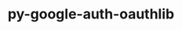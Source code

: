 ---
title: "py-google-auth-oauthlib"
layout: cache
categories: [package, develop]
meta: {"versions": ["0.4.6", "0.5.2"], "compilers": ["apple-clang@=14.0.0", "apple-clang@=14.0.3", "gcc@=11.3.0", "gcc@=7.3.1"], "oss": ["amzn2", "ubuntu22.04", "ventura"], "platforms": ["darwin", "linux"], "targets": ["aarch64", "ivybridge", "x86_64_v3", "x86_64_v4"], "stacks": ["ml-darwin-aarch64-mps", "ml-linux-x86_64-cpu", "ml-linux-x86_64-cuda", "ml-linux-x86_64-rocm", "root"], "num_specs": 30, "num_specs_by_stack": {"ml-darwin-aarch64-mps": 7, "root": 30, "ml-linux-x86_64-cpu": 15, "ml-linux-x86_64-cuda": 15, "ml-linux-x86_64-rocm": 15}}
spec_details: [{"hash": "evdpw6oklmxlwod5wrbf2tecwvq4io46", "compiler": "apple-clang@=14.0.0", "versions": ["0.5.2"], "os": "ventura", "platform": "darwin", "target": "aarch64", "variants": ["build_system=python_pip"], "stacks": ["ml-darwin-aarch64-mps", "root"], "size": "-", "tarball": "https://binaries.spack.io/develop/build_cache/darwin-ventura-aarch64/apple-clang-14.0.0/py-google-auth-oauthlib-0.5.2/darwin-ventura-aarch64-apple-clang-14.0.0-py-google-auth-oauthlib-0.5.2-evdpw6oklmxlwod5wrbf2tecwvq4io46.spack"}, {"hash": "dhzgvrmyam4szu3gstpto5gnj43gu6g4", "compiler": "apple-clang@=14.0.0", "versions": ["0.5.2"], "os": "ventura", "platform": "darwin", "target": "aarch64", "variants": ["build_system=python_pip"], "stacks": ["ml-darwin-aarch64-mps", "root"], "size": "-", "tarball": "https://binaries.spack.io/develop/build_cache/darwin-ventura-aarch64/apple-clang-14.0.0/py-google-auth-oauthlib-0.5.2/darwin-ventura-aarch64-apple-clang-14.0.0-py-google-auth-oauthlib-0.5.2-dhzgvrmyam4szu3gstpto5gnj43gu6g4.spack"}, {"hash": "6gqfqbujgefpo2qvbmvebev4rml2fte7", "compiler": "apple-clang@=14.0.0", "versions": ["0.4.6"], "os": "ventura", "platform": "darwin", "target": "aarch64", "variants": ["build_system=python_pip"], "stacks": ["ml-darwin-aarch64-mps", "root"], "size": "-", "tarball": "https://binaries.spack.io/develop/build_cache/darwin-ventura-aarch64/apple-clang-14.0.0/py-google-auth-oauthlib-0.4.6/darwin-ventura-aarch64-apple-clang-14.0.0-py-google-auth-oauthlib-0.4.6-6gqfqbujgefpo2qvbmvebev4rml2fte7.spack"}, {"hash": "kvckobaabye3qkjmdddsw7iexdi4l3ts", "compiler": "apple-clang@=14.0.0", "versions": ["0.5.2"], "os": "ventura", "platform": "darwin", "target": "aarch64", "variants": ["build_system=python_pip"], "stacks": ["ml-darwin-aarch64-mps", "root"], "size": "-", "tarball": "https://binaries.spack.io/develop/build_cache/darwin-ventura-aarch64/apple-clang-14.0.0/py-google-auth-oauthlib-0.5.2/darwin-ventura-aarch64-apple-clang-14.0.0-py-google-auth-oauthlib-0.5.2-kvckobaabye3qkjmdddsw7iexdi4l3ts.spack"}, {"hash": "3qpl6cb7pnvp5pcbfesvw7bueoxk65fw", "compiler": "apple-clang@=14.0.3", "versions": ["0.5.2"], "os": "ventura", "platform": "darwin", "target": "aarch64", "variants": ["build_system=python_pip"], "stacks": ["ml-darwin-aarch64-mps", "root"], "size": "-", "tarball": "https://binaries.spack.io/develop/build_cache/darwin-ventura-aarch64/apple-clang-14.0.3/py-google-auth-oauthlib-0.5.2/darwin-ventura-aarch64-apple-clang-14.0.3-py-google-auth-oauthlib-0.5.2-3qpl6cb7pnvp5pcbfesvw7bueoxk65fw.spack"}, {"hash": "jafs4d7z4nhpzscm32fegii6lcvjgttn", "compiler": "apple-clang@=14.0.3", "versions": ["0.5.2"], "os": "ventura", "platform": "darwin", "target": "aarch64", "variants": ["build_system=python_pip"], "stacks": ["ml-darwin-aarch64-mps", "root"], "size": "-", "tarball": "https://binaries.spack.io/develop/build_cache/darwin-ventura-aarch64/apple-clang-14.0.3/py-google-auth-oauthlib-0.5.2/darwin-ventura-aarch64-apple-clang-14.0.3-py-google-auth-oauthlib-0.5.2-jafs4d7z4nhpzscm32fegii6lcvjgttn.spack"}, {"hash": "bm6v3z34j3z3qfycsv2kglcpssjfyruz", "compiler": "apple-clang@=14.0.3", "versions": ["0.4.6"], "os": "ventura", "platform": "darwin", "target": "aarch64", "variants": ["build_system=python_pip"], "stacks": ["ml-darwin-aarch64-mps", "root"], "size": "-", "tarball": "https://binaries.spack.io/develop/build_cache/darwin-ventura-aarch64/apple-clang-14.0.3/py-google-auth-oauthlib-0.4.6/darwin-ventura-aarch64-apple-clang-14.0.3-py-google-auth-oauthlib-0.4.6-bm6v3z34j3z3qfycsv2kglcpssjfyruz.spack"}, {"hash": "3f3egaycfok4dmfbh3sq4bekcda5e37e", "compiler": "gcc@=7.3.1", "versions": ["0.4.6"], "os": "amzn2", "platform": "linux", "target": "ivybridge", "variants": ["build_system=python_pip"], "stacks": ["root"], "size": "-", "tarball": "https://binaries.spack.io/develop/build_cache/linux-amzn2-ivybridge/gcc-7.3.1/py-google-auth-oauthlib-0.4.6/linux-amzn2-ivybridge-gcc-7.3.1-py-google-auth-oauthlib-0.4.6-3f3egaycfok4dmfbh3sq4bekcda5e37e.spack"}, {"hash": "ahu3ywkuvq5wlz3ajrtira6fd5r6u3wr", "compiler": "gcc@=7.3.1", "versions": ["0.4.6"], "os": "amzn2", "platform": "linux", "target": "ivybridge", "variants": ["build_system=python_pip"], "stacks": ["root"], "size": "-", "tarball": "https://binaries.spack.io/develop/build_cache/linux-amzn2-ivybridge/gcc-7.3.1/py-google-auth-oauthlib-0.4.6/linux-amzn2-ivybridge-gcc-7.3.1-py-google-auth-oauthlib-0.4.6-ahu3ywkuvq5wlz3ajrtira6fd5r6u3wr.spack"}, {"hash": "7vreq7fna423fnopjguhtyw7pe4eoios", "compiler": "gcc@=7.3.1", "versions": ["0.4.6"], "os": "amzn2", "platform": "linux", "target": "ivybridge", "variants": ["build_system=python_pip"], "stacks": ["root"], "size": "-", "tarball": "https://binaries.spack.io/develop/build_cache/linux-amzn2-ivybridge/gcc-7.3.1/py-google-auth-oauthlib-0.4.6/linux-amzn2-ivybridge-gcc-7.3.1-py-google-auth-oauthlib-0.4.6-7vreq7fna423fnopjguhtyw7pe4eoios.spack"}, {"hash": "tqzuwc6dly6smblwy2k65olpjewedfot", "compiler": "gcc@=7.3.1", "versions": ["0.4.6"], "os": "amzn2", "platform": "linux", "target": "x86_64_v3", "variants": [], "stacks": ["root"], "size": "-", "tarball": "https://binaries.spack.io/develop/build_cache/linux-amzn2-x86_64_v3/gcc-7.3.1/py-google-auth-oauthlib-0.4.6/linux-amzn2-x86_64_v3-gcc-7.3.1-py-google-auth-oauthlib-0.4.6-tqzuwc6dly6smblwy2k65olpjewedfot.spack"}, {"hash": "pkyrs43dtdb5v6pu2qkgs5dxzy3a76ih", "compiler": "gcc@=7.3.1", "versions": ["0.4.6"], "os": "amzn2", "platform": "linux", "target": "x86_64_v3", "variants": ["build_system=python_pip"], "stacks": ["root"], "size": "-", "tarball": "https://binaries.spack.io/develop/build_cache/linux-amzn2-x86_64_v3/gcc-7.3.1/py-google-auth-oauthlib-0.4.6/linux-amzn2-x86_64_v3-gcc-7.3.1-py-google-auth-oauthlib-0.4.6-pkyrs43dtdb5v6pu2qkgs5dxzy3a76ih.spack"}, {"hash": "yjcdg6eqjmspojmpwnyleies6zaz7mav", "compiler": "gcc@=7.3.1", "versions": ["0.4.6"], "os": "amzn2", "platform": "linux", "target": "x86_64_v3", "variants": ["build_system=python_pip"], "stacks": ["root"], "size": "-", "tarball": "https://binaries.spack.io/develop/build_cache/linux-amzn2-x86_64_v3/gcc-7.3.1/py-google-auth-oauthlib-0.4.6/linux-amzn2-x86_64_v3-gcc-7.3.1-py-google-auth-oauthlib-0.4.6-yjcdg6eqjmspojmpwnyleies6zaz7mav.spack"}, {"hash": "rrnjseaiuys6afm7pruhebesfoi7hvk4", "compiler": "gcc@=7.3.1", "versions": ["0.4.6"], "os": "amzn2", "platform": "linux", "target": "x86_64_v3", "variants": [], "stacks": ["root"], "size": "-", "tarball": "https://binaries.spack.io/develop/build_cache/linux-amzn2-x86_64_v3/gcc-7.3.1/py-google-auth-oauthlib-0.4.6/linux-amzn2-x86_64_v3-gcc-7.3.1-py-google-auth-oauthlib-0.4.6-rrnjseaiuys6afm7pruhebesfoi7hvk4.spack"}, {"hash": "cqzzxqnb3nbuuubfqe5sgffdulnhq3tt", "compiler": "gcc@=7.3.1", "versions": ["0.4.6"], "os": "amzn2", "platform": "linux", "target": "x86_64_v4", "variants": [], "stacks": ["root"], "size": "-", "tarball": "https://binaries.spack.io/develop/build_cache/linux-amzn2-x86_64_v4/gcc-7.3.1/py-google-auth-oauthlib-0.4.6/linux-amzn2-x86_64_v4-gcc-7.3.1-py-google-auth-oauthlib-0.4.6-cqzzxqnb3nbuuubfqe5sgffdulnhq3tt.spack"}, {"hash": "2ggq427mtpv5ktg7lgdil4khle3lf37h", "compiler": "gcc@=11.3.0", "versions": ["0.5.2"], "os": "ubuntu22.04", "platform": "linux", "target": "x86_64_v3", "variants": ["build_system=python_pip"], "stacks": ["ml-linux-x86_64-cpu", "root", "ml-linux-x86_64-cuda", "ml-linux-x86_64-rocm"], "size": "-", "tarball": "https://binaries.spack.io/develop/build_cache/linux-ubuntu22.04-x86_64_v3/gcc-11.3.0/py-google-auth-oauthlib-0.5.2/linux-ubuntu22.04-x86_64_v3-gcc-11.3.0-py-google-auth-oauthlib-0.5.2-2ggq427mtpv5ktg7lgdil4khle3lf37h.spack"}, {"hash": "2bee4upn2fnudpshlwt3wisdat24x6cb", "compiler": "gcc@=11.3.0", "versions": ["0.4.6"], "os": "ubuntu22.04", "platform": "linux", "target": "x86_64_v3", "variants": ["build_system=python_pip"], "stacks": ["ml-linux-x86_64-cpu", "root", "ml-linux-x86_64-cuda", "ml-linux-x86_64-rocm"], "size": "-", "tarball": "https://binaries.spack.io/develop/build_cache/linux-ubuntu22.04-x86_64_v3/gcc-11.3.0/py-google-auth-oauthlib-0.4.6/linux-ubuntu22.04-x86_64_v3-gcc-11.3.0-py-google-auth-oauthlib-0.4.6-2bee4upn2fnudpshlwt3wisdat24x6cb.spack"}, {"hash": "v325lvzy34vawypaftc4xwyvz7x42fgk", "compiler": "gcc@=11.3.0", "versions": ["0.4.6"], "os": "ubuntu22.04", "platform": "linux", "target": "x86_64_v3", "variants": ["build_system=python_pip"], "stacks": ["ml-linux-x86_64-cpu", "root", "ml-linux-x86_64-cuda", "ml-linux-x86_64-rocm"], "size": "-", "tarball": "https://binaries.spack.io/develop/build_cache/linux-ubuntu22.04-x86_64_v3/gcc-11.3.0/py-google-auth-oauthlib-0.4.6/linux-ubuntu22.04-x86_64_v3-gcc-11.3.0-py-google-auth-oauthlib-0.4.6-v325lvzy34vawypaftc4xwyvz7x42fgk.spack"}, {"hash": "o5hvss2ddknzjsuvl7vpajjrwznuu3f3", "compiler": "gcc@=11.3.0", "versions": ["0.4.6"], "os": "ubuntu22.04", "platform": "linux", "target": "x86_64_v3", "variants": ["build_system=python_pip"], "stacks": ["ml-linux-x86_64-cpu", "root", "ml-linux-x86_64-cuda", "ml-linux-x86_64-rocm"], "size": "-", "tarball": "https://binaries.spack.io/develop/build_cache/linux-ubuntu22.04-x86_64_v3/gcc-11.3.0/py-google-auth-oauthlib-0.4.6/linux-ubuntu22.04-x86_64_v3-gcc-11.3.0-py-google-auth-oauthlib-0.4.6-o5hvss2ddknzjsuvl7vpajjrwznuu3f3.spack"}, {"hash": "22xheyqua6ymmikwfgrkn4l3jkix4435", "compiler": "gcc@=11.3.0", "versions": ["0.4.6"], "os": "ubuntu22.04", "platform": "linux", "target": "x86_64_v3", "variants": ["build_system=python_pip"], "stacks": ["ml-linux-x86_64-cpu", "root", "ml-linux-x86_64-cuda", "ml-linux-x86_64-rocm"], "size": "-", "tarball": "https://binaries.spack.io/develop/build_cache/linux-ubuntu22.04-x86_64_v3/gcc-11.3.0/py-google-auth-oauthlib-0.4.6/linux-ubuntu22.04-x86_64_v3-gcc-11.3.0-py-google-auth-oauthlib-0.4.6-22xheyqua6ymmikwfgrkn4l3jkix4435.spack"}, {"hash": "zot2474lh74jfdenmscq2vijvdzxhhyz", "compiler": "gcc@=11.3.0", "versions": ["0.5.2"], "os": "ubuntu22.04", "platform": "linux", "target": "x86_64_v3", "variants": ["build_system=python_pip"], "stacks": ["ml-linux-x86_64-cpu", "root", "ml-linux-x86_64-cuda", "ml-linux-x86_64-rocm"], "size": "-", "tarball": "https://binaries.spack.io/develop/build_cache/linux-ubuntu22.04-x86_64_v3/gcc-11.3.0/py-google-auth-oauthlib-0.5.2/linux-ubuntu22.04-x86_64_v3-gcc-11.3.0-py-google-auth-oauthlib-0.5.2-zot2474lh74jfdenmscq2vijvdzxhhyz.spack"}, {"hash": "fb33xqyasz74jbffonvrmyl66rnmgxsn", "compiler": "gcc@=11.3.0", "versions": ["0.4.6"], "os": "ubuntu22.04", "platform": "linux", "target": "x86_64_v3", "variants": ["build_system=python_pip"], "stacks": ["ml-linux-x86_64-cpu", "root", "ml-linux-x86_64-cuda", "ml-linux-x86_64-rocm"], "size": "-", "tarball": "https://binaries.spack.io/develop/build_cache/linux-ubuntu22.04-x86_64_v3/gcc-11.3.0/py-google-auth-oauthlib-0.4.6/linux-ubuntu22.04-x86_64_v3-gcc-11.3.0-py-google-auth-oauthlib-0.4.6-fb33xqyasz74jbffonvrmyl66rnmgxsn.spack"}, {"hash": "4ggdo77fil4u7tqh5ga52dtiyjg5skph", "compiler": "gcc@=11.3.0", "versions": ["0.4.6"], "os": "ubuntu22.04", "platform": "linux", "target": "x86_64_v3", "variants": ["build_system=python_pip"], "stacks": ["ml-linux-x86_64-cpu", "root", "ml-linux-x86_64-cuda", "ml-linux-x86_64-rocm"], "size": "-", "tarball": "https://binaries.spack.io/develop/build_cache/linux-ubuntu22.04-x86_64_v3/gcc-11.3.0/py-google-auth-oauthlib-0.4.6/linux-ubuntu22.04-x86_64_v3-gcc-11.3.0-py-google-auth-oauthlib-0.4.6-4ggdo77fil4u7tqh5ga52dtiyjg5skph.spack"}, {"hash": "qyxq2bwlpn7edg6mo6f7p7wtsx3vb4lo", "compiler": "gcc@=11.3.0", "versions": ["0.4.6"], "os": "ubuntu22.04", "platform": "linux", "target": "x86_64_v3", "variants": ["build_system=python_pip"], "stacks": ["ml-linux-x86_64-cpu", "root", "ml-linux-x86_64-cuda", "ml-linux-x86_64-rocm"], "size": "-", "tarball": "https://binaries.spack.io/develop/build_cache/linux-ubuntu22.04-x86_64_v3/gcc-11.3.0/py-google-auth-oauthlib-0.4.6/linux-ubuntu22.04-x86_64_v3-gcc-11.3.0-py-google-auth-oauthlib-0.4.6-qyxq2bwlpn7edg6mo6f7p7wtsx3vb4lo.spack"}, {"hash": "a6ktjy34jvflf25pdhc5epohh4m22xu3", "compiler": "gcc@=11.3.0", "versions": ["0.5.2"], "os": "ubuntu22.04", "platform": "linux", "target": "x86_64_v3", "variants": ["build_system=python_pip"], "stacks": ["ml-linux-x86_64-cpu", "root", "ml-linux-x86_64-cuda", "ml-linux-x86_64-rocm"], "size": "-", "tarball": "https://binaries.spack.io/develop/build_cache/linux-ubuntu22.04-x86_64_v3/gcc-11.3.0/py-google-auth-oauthlib-0.5.2/linux-ubuntu22.04-x86_64_v3-gcc-11.3.0-py-google-auth-oauthlib-0.5.2-a6ktjy34jvflf25pdhc5epohh4m22xu3.spack"}, {"hash": "tvjhbt4nvlvkdwkol4jyhii4dqvf6dhp", "compiler": "gcc@=11.3.0", "versions": ["0.5.2"], "os": "ubuntu22.04", "platform": "linux", "target": "x86_64_v3", "variants": ["build_system=python_pip"], "stacks": ["ml-linux-x86_64-cpu", "root", "ml-linux-x86_64-cuda", "ml-linux-x86_64-rocm"], "size": "-", "tarball": "https://binaries.spack.io/develop/build_cache/linux-ubuntu22.04-x86_64_v3/gcc-11.3.0/py-google-auth-oauthlib-0.5.2/linux-ubuntu22.04-x86_64_v3-gcc-11.3.0-py-google-auth-oauthlib-0.5.2-tvjhbt4nvlvkdwkol4jyhii4dqvf6dhp.spack"}, {"hash": "bm4n2rdvz7kd6vt7srb3ki7hzefo2zed", "compiler": "gcc@=11.3.0", "versions": ["0.4.6"], "os": "ubuntu22.04", "platform": "linux", "target": "x86_64_v3", "variants": ["build_system=python_pip"], "stacks": ["ml-linux-x86_64-cpu", "root", "ml-linux-x86_64-cuda", "ml-linux-x86_64-rocm"], "size": "-", "tarball": "https://binaries.spack.io/develop/build_cache/linux-ubuntu22.04-x86_64_v3/gcc-11.3.0/py-google-auth-oauthlib-0.4.6/linux-ubuntu22.04-x86_64_v3-gcc-11.3.0-py-google-auth-oauthlib-0.4.6-bm4n2rdvz7kd6vt7srb3ki7hzefo2zed.spack"}, {"hash": "nwdpelbqxzbyivmyuqmatrzcatntnvfs", "compiler": "gcc@=11.3.0", "versions": ["0.4.6"], "os": "ubuntu22.04", "platform": "linux", "target": "x86_64_v3", "variants": ["build_system=python_pip"], "stacks": ["ml-linux-x86_64-cpu", "root", "ml-linux-x86_64-cuda", "ml-linux-x86_64-rocm"], "size": "-", "tarball": "https://binaries.spack.io/develop/build_cache/linux-ubuntu22.04-x86_64_v3/gcc-11.3.0/py-google-auth-oauthlib-0.4.6/linux-ubuntu22.04-x86_64_v3-gcc-11.3.0-py-google-auth-oauthlib-0.4.6-nwdpelbqxzbyivmyuqmatrzcatntnvfs.spack"}, {"hash": "ljmpf4vkruw7zhisgmuwb3dvjw2ffnpa", "compiler": "gcc@=11.3.0", "versions": ["0.5.2"], "os": "ubuntu22.04", "platform": "linux", "target": "x86_64_v3", "variants": ["build_system=python_pip"], "stacks": ["ml-linux-x86_64-cpu", "root", "ml-linux-x86_64-cuda", "ml-linux-x86_64-rocm"], "size": "-", "tarball": "https://binaries.spack.io/develop/build_cache/linux-ubuntu22.04-x86_64_v3/gcc-11.3.0/py-google-auth-oauthlib-0.5.2/linux-ubuntu22.04-x86_64_v3-gcc-11.3.0-py-google-auth-oauthlib-0.5.2-ljmpf4vkruw7zhisgmuwb3dvjw2ffnpa.spack"}, {"hash": "p5i7yplrbpryffjzh5elparnkpv3tdin", "compiler": "gcc@=11.3.0", "versions": ["0.5.2"], "os": "ubuntu22.04", "platform": "linux", "target": "x86_64_v3", "variants": ["build_system=python_pip"], "stacks": ["ml-linux-x86_64-cpu", "root", "ml-linux-x86_64-cuda", "ml-linux-x86_64-rocm"], "size": "-", "tarball": "https://binaries.spack.io/develop/build_cache/linux-ubuntu22.04-x86_64_v3/gcc-11.3.0/py-google-auth-oauthlib-0.5.2/linux-ubuntu22.04-x86_64_v3-gcc-11.3.0-py-google-auth-oauthlib-0.5.2-p5i7yplrbpryffjzh5elparnkpv3tdin.spack"}]
---